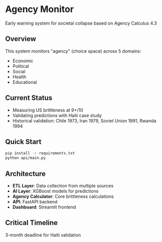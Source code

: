 # Agency Monitor

Early warning system for societal collapse based on Agency Calculus 4.3

## Overview
This system monitors "agency" (choice space) across 5 domains:
- Economic
- Political  
- Social
- Health
- Educational

## Current Status
- Measuring US brittleness at 9+/10
- Validating predictions with Haiti case study
- Historical validation: Chile 1973, Iran 1979, Soviet Union 1991, Rwanda 1994

## Quick Start
```bash
pip install -r requirements.txt
python api/main.py
```

## Architecture
- **ETL Layer**: Data collection from multiple sources
- **AI Layer**: XGBoost models for predictions
- **Agency Calculator**: Core brittleness calculations
- **API**: FastAPI backend
- **Dashboard**: Streamlit frontend

## Critical Timeline
3-month deadline for Haiti validation
